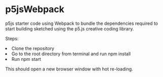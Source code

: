 # p5jsWebpack
p5js starter code using Webpack to bundle the dependencies required to start building sketched using the p5.js creative coding library.

Steps:
<li>Clone the repository</li>
<li>Go to the root directory from terminal and run npm install</li>
<li>Run npm start</li>

This should open a new browser window with hot re-loading.
